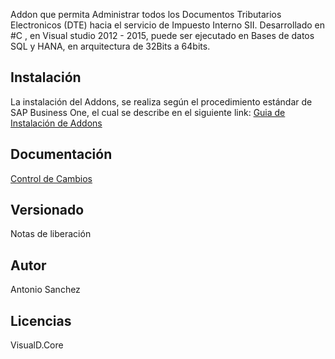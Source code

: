 
Addon que permita Administrar todos los Documentos Tributarios Electronicos (DTE) hacia el servicio de Impuesto Interno SII. Desarrollado en #C , en Visual studio 2012 - 2015, puede ser ejecutado en Bases de datos SQL y HANA, en arquitectura de 32Bits a 64bits.
## Instalación
La instalación del Addons, se realiza según el procedimiento estándar de SAP Business One, el cual se describe  en el siguiente link:
[Guia de Instalación de Addons](https://visualkchile.sharepoint.com/:b:/s/Desarrollo_VisualD/Efr5O7cBEFxHoTfOeB6zc0cBHfmveZ6foGzKz_pk2ROptg?e=CNjn6d "Guia de Instalación de Addons")
## Documentación
[Control de Cambios](https://visualkchile.sharepoint.com/:t:/s/Desarrollo_VisualD/EUqgXwFhDfpKn1JznHuIUm0B8S9Cb62UTb8ChnJiTvnDtQ?e=gMOabp "Control de Cambios")
## Versionado
Notas de liberación 
## Autor
Antonio Sanchez
## Licencias
VisualD.Core
